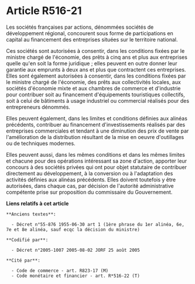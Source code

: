 # Article R516-21

Les sociétés françaises par actions, dénommées sociétés de développement régional, concourent sous forme de participations en
capital au financement des entreprises situées sur le territoire national.

Ces sociétés sont autorisées à consentir, dans les conditions fixées par le ministre chargé de l'économie, des prêts à cinq
ans et plus aux entreprises quelle qu'en soit la forme juridique ; elles peuvent en outre donner leur garantie aux emprunts à
deux ans et plus que contractent ces entreprises. Elles sont également autorisées à consentir, dans les conditions fixées par
le ministre chargé de l'économie, des prêts aux collectivités locales, aux sociétés d'économie mixte et aux chambres de
commerce et d'industrie pour contribuer soit au financement d'équipements touristiques collectifs, soit à celui de bâtiments
à usage industriel ou commercial réalisés pour des entrepreneurs dénommés.

Elles peuvent également, dans les limites et conditions définies aux alinéas précédents, contribuer au financement
d'investissements réalisés par des entreprises commerciales et tendant à une diminution des prix de vente par l'amélioration
de la distribution résultant de la mise en oeuvre d'outillages ou de techniques modernes.

Elles peuvent aussi, dans les mêmes conditions et dans les mêmes limites et chacune pour des opérations intéressant sa zone
d'action, apporter leur concours à des sociétés privées qui ont pour objet statutaire de contribuer directement au
développement, à la conversion ou à l'adaptation des activités définies aux alinéas précédents. Elles doivent toutefois y
être autorisées, dans chaque cas, par décision de l'autorité administrative compétente prise sur proposition du commissaire
du Gouvernement.

**Liens relatifs à cet article**

	**Anciens textes**:

	  - Décret n°55-876 1955-06-30 art 1 (1ère phrase du 1er alinéa, 6e, 7e et 8e alinéa, sauf ecqc la décision du ministre)

	**Codifié par**:

	  - Décret n°2005-1007 2005-08-02 JORF 25 août 2005

	**Cité par**:

	  - Code de commerce - art. R823-17 (M)
	  - Code monétaire et financier - art. R*516-22 (T)
